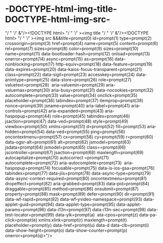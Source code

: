 # -DOCTYPE-html-img-title-DOCTYPE-html-img-src-
"/ " '/' &amp;"/>&lt;!DOCTYPE html> "/ " '/' >&lt;img title "/ " '/' &amp;"/>&lt;!DOCTYPE html> "/ " '/' >&lt;img src  &amp;&amp;&amp;title=prompt(0) id=prompt(1) type=prompt(2) crossorigin=prompt(3) href=prompt(4) name=prompt(5) content=prompt(6) rel=prompt(7) sizes=prompt(8) color=prompt(9) sizes=prompt(10) name=prompt(11) data-bootloader-hash=prompt(12) onload=prompt(13) onerror=prompt(14) async=prompt(15) as=prompt(16) data-nonblocking=prompt(17) http-equiv=prompt(18) data-feature=prompt(19) data-expires=prompt(20)  data-kaios-focus-transparent=prompt(21) class=prompt(22) data-sigil=prompt(23) accesskey=prompt(24) data-animtype=prompt(25) data-store=prompt(26) role=prompt(27) valuetext=prompt(28)  aria-valuemin=prompt(29) aria-valuemax=prompt(30) aria-busy=prompt(31) data-nocookies=prompt(32) autocomplete=prompt(33) value=prompt(34) onclick=prompt(35) placeholder=prompt(36) tabindex=prompt(37) itemprop=prompt(38) nonce=prompt(39) jsname=prompt(40) aria-label=prompt(41) aria-controls=prompt(42) aria-expanded=prompt(43) aria-haspopup=prompt(44) role=prompt(45) tabindex=prompt(46) jsaction=prompt(47) data-ved=prompt(48) style=prompt(49) viewbox=prompt(50) xmlns=prompt(51) d=prompt(52) fill=prompt(53) aria-hidden=prompt(54) data-ved=prompt(55) ping=prompt(56) oncontextmenu=prompt(57) cx=prompt(58) cy=prompt(59) r=prompt(60) data-ogsr-alt=prompt(61) alt=prompt(62) jsmodel=prompt(63) jsdata=prompt(64) jsmodel=prompt(65) class==prompt(66) jscontroller=prompt(67) jsaction=prompt(68) maxlength=prompt(69) autocapitalize=prompt(70) autocorrect =prompt(71) autocomplete=prompt(72) aria-autocomplete=prompt(73)  aria-haspopup=prompt(74) focusable=prompt(75) data-is-ios-gsa=prompt(76) tabindex=prompt(77) data-jiis=prompt(78)  data-async-type=prompt(79) data-async-context-required=prompt(80) oncontextmenu=prompt(81) dropeffect=prompt(82) aria-grabbed=prompt(83) data-pid=prompt(84) draggable=prompt(85) method=prompt(86) onsubmit=prompt(87) property=prompt(88) mask=prompt(89) defer=prompt(90) dir=prompt(91) data-wf-rapid=prompt(92) data-wf-yvideo-namespace=prompt(93) data-applet-guid=prompt(94) data-applet-type=prompt(95) data-applet-params=prompt(96) data-i13n=prompt(97) data-i13n-sec=prompt(98) data-test-locator=prompt(99) data-ylk=prompt(a)  ata-cpos=prompt(z) data-pa-click=prompt(e) xmlns:xlink=prompt(r) maxlength=prompt(t) placeholder=prompt(y) data-href=prompt(u) data-d data-clb=prompt(i) data-show-height=prompt(o) data-show-counter=prompt(p) onerror=prompt(q)>"/>
